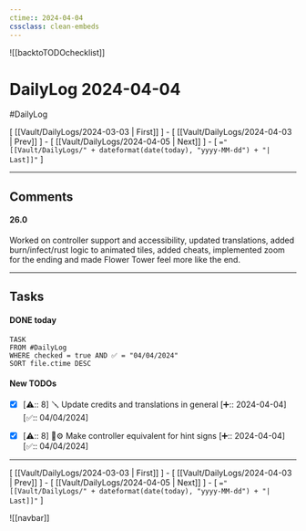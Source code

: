 ```yaml
---
ctime:: 2024-04-04
cssclass: clean-embeds
---
```

![[backtoTODOchecklist]]
# DailyLog 2024-04-04

#DailyLog

\[ [[Vault/DailyLogs/2024-03-03 | First]] \] - \[ [[Vault/DailyLogs/2024-04-03 | Prev]] \] - \[ [[Vault/DailyLogs/2024-04-05 | Next]] \] - \[ `="[[Vault/DailyLogs/" + dateformat(date(today), "yyyy-MM-dd") + "| Last]]"` \]

---

## Comments

#### 26.0

Worked on controller support and accessibility, updated translations, added burn/infect/rust logic to animated tiles, added cheats, implemented zoom for the ending and made Flower Tower feel more like the end.



---

## Tasks
#### DONE today
```dataview
TASK
FROM #DailyLog
WHERE checked = true AND ✅ = "04/04/2024"
SORT file.ctime DESC
```


#### New TODOs
- [x] [⚠️:: 8] 🪛 Update credits and translations in general [➕:: 2024-04-04] [✅:: 04/04/2024]
- [x] [⚠️:: 8] 🎨⚙️ Make controller equivalent for hint signs [➕:: 2024-04-04] [✅:: 04/04/2024]



---

\[ [[Vault/DailyLogs/2024-03-03 | First]] \] - \[ [[Vault/DailyLogs/2024-04-03 | Prev]] \] - \[ [[Vault/DailyLogs/2024-04-05 | Next]] \] - \[ `="[[Vault/DailyLogs/" + dateformat(date(today), "yyyy-MM-dd") + "| Last]]"` \]

![[navbar]]



